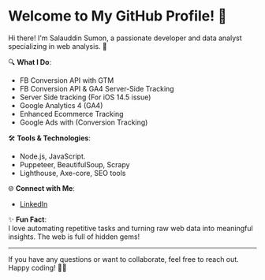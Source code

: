 # Welcome to My GitHub Profile! 👋

Hi there! I'm Salauddin Sumon, a passionate developer and data analyst specializing in web analysis. 🚀

🔍 **What I Do**:
- FB Conversion API with GTM
- FB Conversion API & GA4 Server-Side Tracking
- Server Side tracking (For iOS 14.5 issue)
- Google Analytics 4 (GA4)
- Enhanced Ecommerce Tracking
- Google Ads with (Conversion Tracking)

🛠️ **Tools & Technologies**:
- Node.js, JavaScript.
- Puppeteer, BeautifulSoup, Scrapy
- Lighthouse, Axe-core, SEO tools

🌐 **Connect with Me**:
- [LinkedIn](https://www.linkedin.com/in/salauddin-sumon-699a65222/)


✨ **Fun Fact**:  
I love automating repetitive tasks and turning raw web data into meaningful insights. The web is full of hidden gems!

---

If you have any questions or want to collaborate, feel free to reach out. Happy coding! 👨‍💻

